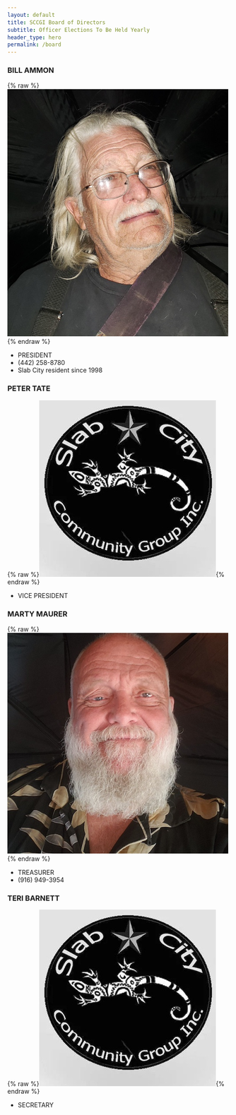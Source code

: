 ```yaml
---
layout: default
title: SCCGI Board of Directors
subtitle: Officer Elections To Be Held Yearly
header_type: hero
permalink: /board
---
```


### BILL AMMON
{% raw %}<img src="/assets/Bill.jpg" alt="BILL AMMON">{% endraw %}
* PRESIDENT
* (442) 258-8780
* Slab City resident since 1998

### PETER TATE
{% raw %}<img src="/assets/SCCGI-LOGO-2.jpg" alt="PETER TATE">{% endraw %}
* VICE PRESIDENT

### MARTY MAURER
{% raw %}<img src="/assets/marty.jpg" alt="MARTY MAURER">{% endraw %}
* TREASURER
* (916) 949-3954

### TERI BARNETT
{% raw %}<img src="/assets/SCCGI-LOGO-2.jpg" alt="TERI BARNETT">{% endraw %}
* SECRETARY
